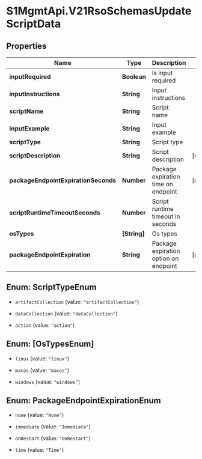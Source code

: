 # S1MgmtApi.V21RsoSchemasUpdateScriptData

## Properties
Name | Type | Description | Notes
------------ | ------------- | ------------- | -------------
**inputRequired** | **Boolean** | Is input required | 
**inputInstructions** | **String** | Input instructions | 
**scriptName** | **String** | Script name | 
**inputExample** | **String** | Input example | 
**scriptType** | **String** | Script type | 
**scriptDescription** | **String** | Script description | [optional] 
**packageEndpointExpirationSeconds** | **Number** | Package expiration time on endpoint | [optional] 
**scriptRuntimeTimeoutSeconds** | **Number** | Script runtime timeout in seconds | 
**osTypes** | **[String]** | Os types | 
**packageEndpointExpiration** | **String** | Package expiration option on endpoint | [optional] 


<a name="ScriptTypeEnum"></a>
## Enum: ScriptTypeEnum


* `artifactCollection` (value: `"artifactCollection"`)

* `dataCollection` (value: `"dataCollection"`)

* `action` (value: `"action"`)




<a name="[OsTypesEnum]"></a>
## Enum: [OsTypesEnum]


* `linux` (value: `"linux"`)

* `macos` (value: `"macos"`)

* `windows` (value: `"windows"`)




<a name="PackageEndpointExpirationEnum"></a>
## Enum: PackageEndpointExpirationEnum


* `none` (value: `"None"`)

* `immediate` (value: `"Immediate"`)

* `onRestart` (value: `"OnRestart"`)

* `time` (value: `"Time"`)




